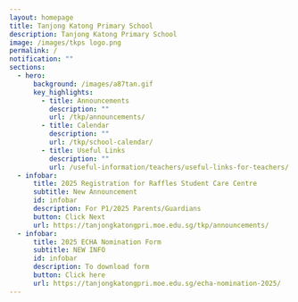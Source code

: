 ```yaml
---
layout: homepage
title: Tanjong Katong Primary School
description: Tanjong Katong Primary School
image: /images/tkps logo.png
permalink: /
notification: ""
sections:
  - hero:
      background: /images/a87tan.gif
      key_highlights:
        - title: Announcements
          description: ""
          url: /tkp/announcements/
        - title: Calendar
          description: ""
          url: /tkp/school-calendar/
        - title: Useful Links
          description: ""
          url: /useful-information/teachers/useful-links-for-teachers/
  - infobar:
      title: 2025 Registration for Raffles Student Care Centre
      subtitle: New Announcement
      id: infobar
      description: For P1/2025 Parents/Guardians
      button: Click Next
      url: https://tanjongkatongpri.moe.edu.sg/tkp/announcements/
  - infobar:
      title: 2025 ECHA Nomination Form
      subtitle: NEW INFO
      id: infobar
      description: To download form
      button: Click here
      url: https://tanjongkatongpri.moe.edu.sg/echa-nomination-2025/
---
```

